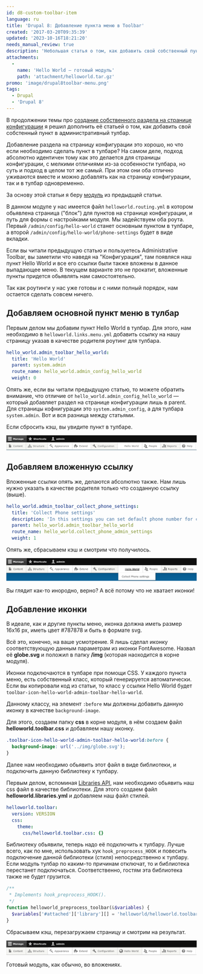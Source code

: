 ```yaml
---
id: d8-custom-toolbar-item
language: ru
title: 'Drupal 8: Добавление пункта меню в Toolbar'
created: '2017-03-20T09:35:39'
updated: '2023-10-16T18:21:20'
needs_manual_review: true
description: 'Небольшая статья о том, как добавить свой собственный пункт меню в административный тулбар.'
attachments:
  -
    name: 'Hello World — готовый модуль'
    path: 'attachment/helloworld.tar.gz'
promo: 'image/drupal8toolbar-menu.png'
tags:
  - Drupal
  - 'Drupal 8'
---
```


В продолжении темы про [создание собственного раздела на странице конфигурации](/blog/137) я решил дополнить её статьей о том, как добавить свой собстенный пункт в административный тулбар.

Добавление раздела на страницу конфигурации это хорошо, но что если необходимо сделать пункт в тулбаре? На самом деле, подход абсолютно идентичен тому как это делается для страницы конфигурации, с мелкими отличиями из-за особенности тулбара, но суть и подход в целом тот же самый. При этом они оба отлично уживаются вместе и можно добавлять как на страницу конфигурации, так и в тулбар одновременно.

За основу этой статьи я беру [модуль](/sites/default/files/blog/attachment/2017/3/17/hello%20and%20csv.tar.gz) из предыдщей статьи.

В данном модуле у нас имеется файл `helloworld.routing.yml` в котором обьявлена страница ("блок") для пунктов на странице конфигурации, и путь для формы с настройками модуля. Мы задействуем оба роута. Первый `/admin/config/hello-world` станет основным пунктом в тулбаре, а второй `/admin/config/hello-world/phone-settings` будет в виде вкладки.

Если вы читали предыдущую статью и пользуетесь Administrative Toolbar, вы заметили что наведя на "Конфигурация", там появляся наш пункт Hello World и все его ссылки были также вложены в данное выпадающее меню. В текущем варианте это не прокатит, вложенные пункты придется обьявлять нам самостоятельно.

Так как роутинги у нас уже готовы и с ними полный порядок, нам остается сделать совсем ничего.


## Добавляем основной пункт меню в тулбар


Первым делом мы добавим пункт Hello World в тулбар. Для этого, нам необходимо в `helloworld.links.menu.yml` добавить ссылку на нашу страницу указав в качестве родителя роутинг для тулбара.

```yaml {"header":"helloworld.links.menu.yml"}
hello_world.admin_toolbar_hello_world:
  title: 'Hello World'
  parent: system.admin
  route_name: hello_world.admin_config_hello_world
  weight: 0
```

Опять же, если вы читали предыдущую статью, то можете обратить внимание, что отличие от `hello_world.admin_config_hello_world` — который добавляет раздел на странице конфигурации лишь в parent. Для страницы кофнигурации это `system.admin_config`, а для тулбара `system.admin`. Вот и вся разница между статьями.

Если сбросить кэш, вы увидите пункт в тулбаре.

![Toolbar - один пункт.](image/toolbar-1.png)

## Добавляем вложенную ссылку


Вложенные ссылки опять же, делаются абсолютно также. Нам лишь нужно указать в качестве родителя только что созданную ссылку (выше).



```yaml {"header":"helloworld.links.menu.yml"}
hello_world.admin_toolbar_collect_phone_settings:
  title: 'Collect Phone settings'
  description: 'In this settings you can set default phone number for collect phone form.'
  parent: hello_world.admin_toolbar_hello_world
  route_name: hello_world.collect_phone_admin_settings
  weight: 1
```

Опять же, сбрасываем кэш и смотрим что получилось.

![Toolbar - вложенная ссылка.](image/toolbar-2.png)

Вы глядит как-то инородно, верно? А всё потому что не хватает иконки!


## Добавление иконки


В идеале, как и другие пункты меню, иконка должна иметь размер 16x16 px, иметь цвет #787878 и быть в формате svg.

Всё это, конечно, на ваше усмотрение. Я лишь сделал иконку соответствующую данным параметрам из иконки FontAwesome. Назвал её **globe.svg** и положил в папку **/img** (которая наоходится в корне модуля).

Иконки подключаются в тулбаре при помощи CSS. У каждого пункта меню, есть собственный класс, который генерируется автоматически. Если вы копировали код из статьи, то класс у ссылки Hello World будет `toolbar-icon-hello-world-admin-toolbar-hello-world`.

Данному классу, на элемент `:before` мы должены добавить данную иконку в качестве `background-image`.

Для этого, создаем папку **css** в корне модуля, в нём создаем файл **helloworld.toolbar.css** и добавляем нашу иконку.

```css {"header":"css/helloworld.toolbar.css"}
.toolbar-icon-hello-world-admin-toolbar-hello-world:before {
  background-image: url('../img/globe.svg');
}
```

Далее нам необходимо обьявить этот файл в виде библиотеки, и подключить данную библиотеку к тулбару.

Первым делом, вспоминая [Libraries API](/blog/72), нам необходимо обьявить наш css файл в качестве библиотеки. Для этого создаем файл **helloworld.libraries.yml** и добавляем наш файл стилей.

```yml {"header":"helloworld.libraries.yml"}
helloworld.toolbar:
  version: VERSION
  css:
    theme:
      css/helloworld.toolbar.css: {}
```

Библиотеку обьявили, теперь надо её подключить к тулбару. Лучше всего, как по мне, использовать хук `hook_preprocess_HOOK` и повесить подключение данной библиотеки (стиля) непосредственно к тулбару. Если модуль тулбар по каким-то причинам отключат, то и библиотека перестанет подключаться. Соответственно, гостям эта библиотека также не будет грузится.

```php {"header":"helloworld.module"}
/**
 * Implements hook_preprocess_HOOK().
 */
function helloworld_preprocess_toolbar(&$variables) {
  $variables['#attached']['library'][] = 'helloworld/helloworld.toolbar';
}
```

Сбрасываем кэш, перезагружаем страницу и смотрим на результат.

![Toolbar с иконкой](image/toolbar.png)

Готовый модуль, как обычно, во вложениях.
